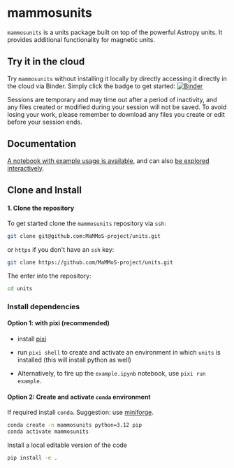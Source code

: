 # mammosunits

`mammosunits` is a units package built on top of the powerful Astropy units.
It provides additional functionality for magnetic units.

## Try it in the cloud
Try `mammosunits` without installing it locally by directly accessing it directly in the cloud
via Binder.
Simply click the badge to get started: [![Binder](https://mybinder.org/badge_logo.svg)](https://mybinder.org/v2/gh/MaMMoS-project/units/latest?urlpath=%2Fdoc%2Ftree%2Fdocs%2Fexample.ipynb)

Sessions are temporary and may time out after a period of inactivity, and any files
created or modified during your session will not be saved.
To avoid losing your work, please remember to download any files you create or edit
before your session ends.

## Documentation

[A notebook with example usage is available](docs/example.ipynb), and can also 
[be explored interactively](https://mybinder.org/v2/gh/MaMMoS-project/units/latest?urlpath=%2Fdoc%2Ftree%2Fdocs%2Fexample.ipynb).

## Clone and Install

#### 1. Clone the repository

To get started clone the `mammosunits` repository via `ssh`:

```bash
git clone git@github.com:MaMMoS-project/units.git
```
or `https` if you don't have an `ssh` key:

```bash
git clone https://github.com/MaMMoS-project/units.git
```

The enter into the repository:

```bash
cd units
```

### Install dependencies

#### Option 1: with pixi (recommended)

- install [pixi](https://pixi.sh)

- run `pixi shell` to create and activate an environment in which `units` is installed (this will install python as well)

- Alternatively, to fire up the `example.ipynb` notebook, use `pixi run example`.

#### Option 2: Create and activate `conda` environment

If required install `conda`. Suggestion: use [miniforge](https://github.com/conda-forge/miniforge).

```bash
conda create -n mammosunits python=3.12 pip
conda activate mammosunits
```

Install a local editable version of the code

```bash
pip install -e .
```
